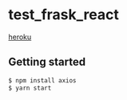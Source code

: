 # test_frask_react
[heroku](https://test-flask-and-react.herokuapp.com/)

## Getting started
```bash
$ npm install axios
$ yarn start
```
